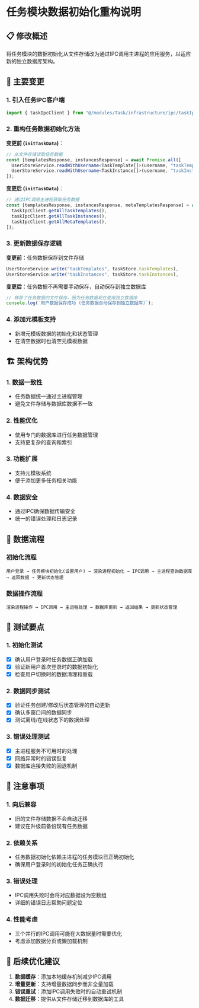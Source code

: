 # 任务模块数据初始化重构说明

## 📋 修改概述

将任务模块的数据初始化从文件存储改为通过IPC调用主进程的应用服务，以适应新的独立数据库架构。

## 🔄 主要变更

### 1. 引入任务IPC客户端

```typescript
import { taskIpcClient } from "@/modules/Task/infrastructure/ipc/taskIpcClient";
```

### 2. 重构任务数据初始化方法

**变更前 (`initTaskData`)**：
```typescript
// 从文件存储读取任务数据
const [templatesResponse, instancesResponse] = await Promise.all([
  UserStoreService.readWithUsername<TaskTemplate[]>(username, "taskTemplates"),
  UserStoreService.readWithUsername<TaskInstance[]>(username, "taskInstances"),
]);
```

**变更后 (`initTaskData`)**：
```typescript
// 通过IPC调用主进程获取任务数据
const [templatesResponse, instancesResponse, metaTemplatesResponse] = await Promise.all([
  taskIpcClient.getAllTaskTemplates(),
  taskIpcClient.getAllTaskInstances(),
  taskIpcClient.getAllMetaTemplates(),
]);
```

### 3. 更新数据保存逻辑

**变更前**：任务数据保存到文件存储
```typescript
UserStoreService.write("taskTemplates", taskStore.taskTemplates),
UserStoreService.write("taskInstances", taskStore.taskInstances),
```

**变更后**：任务数据不再需要手动保存，自动保存到独立数据库
```typescript
// 移除了任务数据的文件保存，因为任务数据现在使用独立数据库
console.log(`用户数据保存成功 (任务数据自动保存到独立数据库)`);
```

### 4. 添加元模板支持

- 新增元模板数据的初始化和状态管理
- 在清空数据时也清空元模板数据

## 🏗 架构优势

### 1. **数据一致性**
- 任务数据统一通过主进程管理
- 避免文件存储与数据库数据不一致

### 2. **性能优化**
- 使用专门的数据库进行任务数据管理
- 支持更复杂的查询和索引

### 3. **功能扩展**
- 支持元模板系统
- 便于添加更多任务相关功能

### 4. **数据安全**
- 通过IPC确保数据传输安全
- 统一的错误处理和日志记录

## 🔄 数据流程

### 初始化流程
```
用户登录 → 任务模块初始化(设置用户) → 渲染进程初始化 → IPC调用 → 主进程查询数据库 → 返回数据 → 更新状态管理
```

### 数据操作流程
```
渲染进程操作 → IPC调用 → 主进程处理 → 数据库更新 → 返回结果 → 更新状态管理
```

## 🧪 测试要点

### 1. 初始化测试
- [x] 确认用户登录时任务数据正确加载
- [x] 验证新用户首次登录时的数据初始化
- [x] 检查用户切换时的数据清理和重载

### 2. 数据同步测试
- [x] 验证任务创建/修改后状态管理的自动更新
- [x] 确认多窗口间的数据同步
- [x] 测试离线/在线状态下的数据处理

### 3. 错误处理测试
- [x] 主进程服务不可用时的处理
- [x] 网络异常时的错误恢复
- [x] 数据库连接失败的回退机制

## 📝 注意事项

### 1. **向后兼容**
- 旧的文件存储数据不会自动迁移
- 建议在升级前备份现有任务数据

### 2. **依赖关系**
- 任务数据初始化依赖主进程的任务模块已正确初始化
- 确保用户登录时的初始化任务正确执行

### 3. **错误处理**
- IPC调用失败时会将对应数据设为空数组
- 详细的错误日志帮助问题定位

### 4. **性能考虑**
- 三个并行的IPC调用可能在大数据量时需要优化
- 考虑添加数据分页或懒加载机制

## 🚀 后续优化建议

1. **数据缓存**：添加本地缓存机制减少IPC调用
2. **增量更新**：支持增量数据同步而非全量加载
3. **错误重试**：添加IPC调用失败时的自动重试机制
4. **数据迁移**：提供从文件存储迁移到数据库的工具
